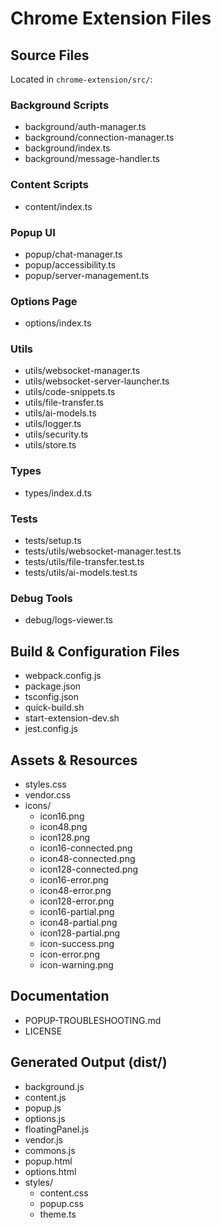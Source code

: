 # Chrome Extension Files

## Source Files

Located in `chrome-extension/src/`:

### Background Scripts

- background/auth-manager.ts
- background/connection-manager.ts  
- background/index.ts
- background/message-handler.ts

### Content Scripts

- content/index.ts

### Popup UI

- popup/chat-manager.ts
- popup/accessibility.ts
- popup/server-management.ts

### Options Page

- options/index.ts

### Utils

- utils/websocket-manager.ts
- utils/websocket-server-launcher.ts
- utils/code-snippets.ts
- utils/file-transfer.ts
- utils/ai-models.ts
- utils/logger.ts
- utils/security.ts
- utils/store.ts

### Types

- types/index.d.ts

### Tests

- tests/setup.ts
- tests/utils/websocket-manager.test.ts
- tests/utils/file-transfer.test.ts
- tests/utils/ai-models.test.ts

### Debug Tools

- debug/logs-viewer.ts

## Build & Configuration Files

- webpack.config.js
- package.json
- tsconfig.json
- quick-build.sh
- start-extension-dev.sh
- jest.config.js

## Assets & Resources

- styles.css
- vendor.css
- icons/
  - icon16.png
  - icon48.png
  - icon128.png
  - icon16-connected.png
  - icon48-connected.png
  - icon128-connected.png
  - icon16-error.png
  - icon48-error.png
  - icon128-error.png
  - icon16-partial.png
  - icon48-partial.png
  - icon128-partial.png
  - icon-success.png
  - icon-error.png
  - icon-warning.png

## Documentation

- POPUP-TROUBLESHOOTING.md
- LICENSE

## Generated Output (dist/)

- background.js
- content.js
- popup.js
- options.js
- floatingPanel.js
- vendor.js
- commons.js
- popup.html
- options.html
- styles/
  - content.css
  - popup.css
  - theme.ts
